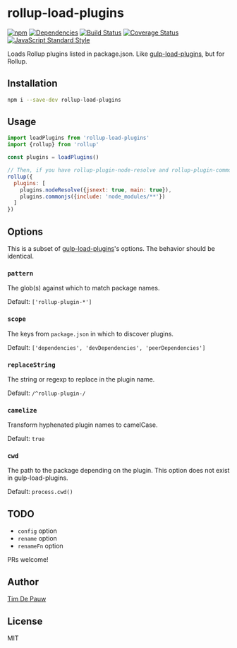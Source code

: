 # rollup-load-plugins

[![npm](https://img.shields.io/npm/v/rollup-load-plugins.svg)](https://www.npmjs.com/package/rollup-load-plugins) [![Dependencies](https://img.shields.io/david/timdp/rollup-load-plugins.svg)](https://david-dm.org/timdp/rollup-load-plugins) [![Build Status](https://img.shields.io/travis/timdp/rollup-load-plugins/master.svg)](https://travis-ci.org/timdp/rollup-load-plugins) [![Coverage Status](https://img.shields.io/coveralls/timdp/rollup-load-plugins/master.svg)](https://coveralls.io/r/timdp/rollup-load-plugins) [![JavaScript Standard Style](https://img.shields.io/badge/code%20style-standard-brightgreen.svg)](http://standardjs.com/)

Loads Rollup plugins listed in package.json. Like
[gulp-load-plugins](https://www.npmjs.com/package/gulp-load-plugins), but for
Rollup.

## Installation

```bash
npm i --save-dev rollup-load-plugins
```

## Usage

```js
import loadPlugins from 'rollup-load-plugins'
import {rollup} from 'rollup'

const plugins = loadPlugins()

// Then, if you have rollup-plugin-node-resolve and rollup-plugin-commonjs ...
rollup({
  plugins: [
    plugins.nodeResolve({jsnext: true, main: true}),
    plugins.commonjs({include: 'node_modules/**'})
  ]
})
```

## Options

This is a subset of
[gulp-load-plugins](https://www.npmjs.com/package/gulp-load-plugins)'s options.
The behavior should be identical.

### `pattern`

The glob(s) against which to match package names.

Default: `['rollup-plugin-*']`

### `scope`

The keys from `package.json` in which to discover plugins.

Default: `['dependencies', 'devDependencies', 'peerDependencies']`

### `replaceString`

The string or regexp to replace in the plugin name.

Default: `/^rollup-plugin-/`

### `camelize`

Transform hyphenated plugin names to camelCase.

Default: `true`

### `cwd`

The path to the package depending on the plugin. This option does not exist in
gulp-load-plugins.

Default: `process.cwd()`

## TODO

- `config` option
- `rename` option
- `renameFn` option

PRs welcome!

## Author

[Tim De Pauw](https://tmdpw.eu/)

## License

MIT
